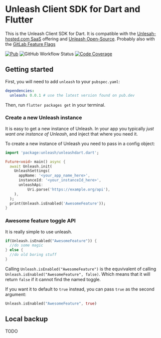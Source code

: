 # Unleash Client SDK for Dart and Flutter
This is the Unleash Client SDK for Dart. It is compatible with the [Unlesah-hosted.com SaaS](https://www.unleash-hosted.com/) offering and [Unleash Open-Source](https://github.com/unleash/unleash).
Probably also with the [GitLab Feature Flags](https://docs.gitlab.com/ee/user/project/operations/feature_flags.html)

[![Pub](https://img.shields.io/pub/v/unleash.svg)](https://pub.dartlang.org/packages/unleash)
![GitHub Workflow Status](https://github.com/ueman/unleash/workflows/dart/badge.svg?branch=master)
[![Code Coverage](https://codecov.io/gh/ueman/unleash/branch/master/graph/badge.svg)](https://codecov.io/gh/ueman/unleash)


## Getting started
First, you will need to add `unleash` to your `pubspec.yaml`:

```yaml
dependencies:
  unleash: 0.0.1 # use the latest version found on pub.dev
```

Then, run `flutter packages get` in your terminal.


### Create a new Unleash instance

It is easy to get a new instance of Unleash. In your app you typically *just want one instance of Unleash*, and inject that where you need it. 

To create a new instance of Unleash you need to pass in a config object:
```dart
import 'package:unleash/unleashdart.dart';

Future<void> main() async {
  await Unleash.init(
    UnleashSettings(
      appName: '<your_app_name_here>',
      instanceId: '<your_instanceId_here>',
      unleashApi:
          Uri.parse('https://example.org/api'),
    ),
  );
  print(Unleash.isEnabled('AwesomeFeature'));
}

```

### Awesome feature toggle API

It is really simple to use unleash.

```dart
if(Unleash.isEnabled("AwesomeFeature")) {
  //do some magic
} else {
  //do old boring stuff
}
```

Calling `Unleash.isEnabled("AwesomeFeature")` is the equvivalent of calling `Unleash.isEnabled("AwesomeFeature", false)`. 
Which means that it will return `false` if it cannot find the named toggle. 

If you want it to default to `true` instead, you can pass `true` as the second argument:

```dart
Unleash.isEnabled("AwesomeFeature", true)
```

## Local backup
TODO
